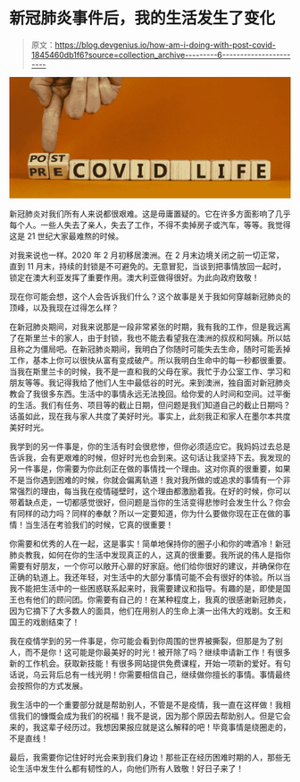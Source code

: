 # 新冠肺炎事件后，我的生活发生了变化

> 原文：<https://blog.devgenius.io/how-am-i-doing-with-post-covid-1845460db1f6?source=collection_archive---------6----------------------->

![](img/fd99707af200c07d52df3d367ed6d1ac.png)

新冠肺炎对我们所有人来说都很艰难。这是毋庸置疑的。它在许多方面影响了几乎每个人。一些人失去了亲人，失去了工作，不得不卖掉房子或汽车，等等。我觉得这是 21 世纪大家最难熬的时候。

对我来说也一样。2020 年 2 月初移居澳洲。在 2 月末边境关闭之前一切正常，直到 11 月末，持续的封锁是不可避免的。无意冒犯，当谈到把事情放回一起时，锁定在澳大利亚发挥了重要作用。澳大利亚做得很好。为此向政府致敬！

现在你可能会想，这个人会告诉我们什么？这个故事是关于我如何穿越新冠肺炎的顶峰，以及我现在过得怎么样？

在新冠肺炎期间，对我来说那是一段非常紧张的时期，我有我的工作，但是我远离了在斯里兰卡的家人，由于封锁，我也不能去看望我在澳洲的叔叔和阿姨。所以姑且称之为僵局吧。在新冠肺炎期间，我明白了你随时可能失去生命，随时可能丢掉工作，基本上你可以很快从富有变成破产。所以我明白生命中的每一秒都很重要。当我在斯里兰卡的时候，我不是一直和我的父母在家。我忙于办公室工作、学习和朋友等等。我记得我给了他们人生中最低谷的时光。来到澳洲，独自面对新冠肺炎教会了我很多东西。生活中的事情永远无法挽回。给你爱的人时间和空间。过平衡的生活。我们有任务、项目等的截止日期，但问题是我们知道自己的截止日期吗？话虽如此，现在我与家人共度了美好时光。事实上，此刻我正和家人在墨尔本共度美好时光。

我学到的另一件事是，你的生活有时会很悲惨，但你必须适应它。我妈妈过去总是告诉我，会有更艰难的时候，但好时光也会到来。这句话让我坚持下去。我发现的另一件事是，你需要为你此刻正在做的事情找一个理由。这对你真的很重要，如果不是当你遇到困难的时候，你就会偏离轨道！我对我所做的或追求的事情有一个非常强烈的理由，每当我在疫情碰壁时，这个理由都激励着我。在好的时候，你可以带着缺点走，一切都感觉很好，但问题是当你的生活变得悲惨时会发生什么？你会有同样的动力吗？同样的奉献？所以一定要知道，你为什么要做你现在正在做的事情！当生活在考验我们的时候，它真的很重要！

你需要和优秀的人在一起，这是事实！简单地保持你的圈子小和你的啤酒冷！新冠肺炎教我，如何在你的生活中发现真正的人，这真的很重要。我所说的伟人是指你需要有好朋友，一个你可以敞开心扉的好家庭。他们给你很好的建议，并确保你在正确的轨道上。我还年轻，对生活中的大部分事情可能不会有很好的体验。所以当我不能把生活中的一些困惑联系起来时，我需要建议和指导。有趣的是，即使是国王也有他们的顾问团。你需要有自己的！在某种程度上，我真的很感谢新冠肺炎，因为它摘下了大多数人的面具，他们在用别人的生命上演一出伟大的戏剧。女王和国王的戏剧结束了！

我在疫情学到的另一件事是，你可能会看到你周围的世界被撕裂，但那是为了别人，而不是你！这可能是你最美好的时光！被开除了吗？继续申请新工作！有很多新的工作机会。获取新技能！有很多网站提供免费课程，开始一项新的爱好。有句话说，乌云背后总有一线光明！你需要相信自己，继续做你擅长的事情。事情最终会按照你的方式发展。

我生活中的一个重要部分就是帮助别人，不管是不是疫情，我一直在这样做！我相信我们的慷慨会成为我们的祝福！我不是说，因为那个原因去帮助别人。但是它会来的，我这辈子经历过。我想因果报应就是这么解释的吧！毕竟事情是绕圈走的，不是直线！

最后，我需要你记住好时光会来到我们身边！那些正在经历困难时期的人，那些无论生活中发生什么都有韧性的人，向他们所有人致敬！好日子来了！